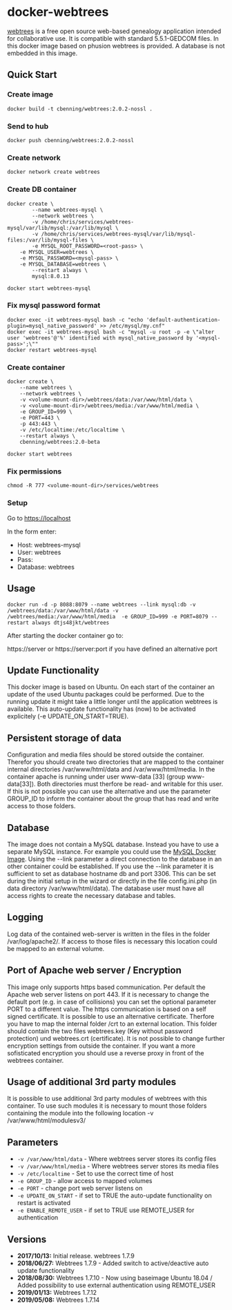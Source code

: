 # docker-webtrees
[webtrees](http://www.webtrees.net) is a free open source web-based genealogy application intended for collaborative use.
It is compatible with standard 5.5.1-GEDCOM files. In this docker image based on phusion webtrees is provided. A database is not embedded in this image.

## Quick Start

### Create image

```
docker build -t cbenning/webtrees:2.0.2-nossl .
```

### Send to hub

```
docker push cbenning/webtrees:2.0.2-nossl
```


### Create network
```
docker network create webtrees
```

### Create DB container
```
docker create \
        --name webtrees-mysql \
        --network webtrees \
        -v /home/chris/services/webtrees-mysql/var/lib/mysql:/var/lib/mysql \
        -v /home/chris/services/webtrees-mysql/var/lib/mysql-files:/var/lib/mysql-files \
        -e MYSQL_ROOT_PASSWORD=<root-pass> \
	-e MYSQL_USER=webtrees \
	-e MYSQL_PASSWORD=<mysql-pass> \
	-e MYSQL_DATABASE=webtrees \
        --restart always \
        mysql:8.0.13
```

```
docker start webtrees-mysql
```

### Fix mysql password format
```
docker exec -it webtrees-mysql bash -c "echo 'default-authentication-plugin=mysql_native_password' >> /etc/mysql/my.cnf"
docker exec -it webtrees-mysql bash -c "mysql -u root -p -e \"alter user 'webtrees'@'%' identified with mysql_native_password by '<mysql-pass>';\""
docker restart webtrees-mysql
```

### Create container

```
docker create \
	--name webtrees \
	--network webtrees \
	-v <volume-mount-dir>/webtrees/data:/var/www/html/data \
	-v <volume-mount-dir>/webtrees/media:/var/www/html/media \
	-e GROUP_ID=999 \
	-e PORT=443 \
	-p 443:443 \
	-v /etc/localtime:/etc/localtime \
	--restart always \
	cbenning/webtrees:2.0-beta

docker start webtrees
```

### Fix permissions

```
chmod -R 777 <volume-mount-dir>/services/webtrees
```

### Setup
Go to <a href="https://localhost">https://localhost</a>

In the form enter:
<ul>
<li>Host: webtrees-mysql</li>
<li>User: webtrees</li>
<li>Pass: <mysql-pass></li>
<li>Database: webtrees</li>
</ul>

## Usage

```
docker run -d -p 8088:8079 --name webtrees --link mysql:db -v /webtrees/data:/var/www/html/data -v /webtrees/media:/var/www/html/media  -e GROUP_ID=999 -e PORT=8079 --restart always dtjs48jkt/webtrees
```

After starting the docker container go to:

https://server or https://server:port if you have defined an alternative port

## Update Functionality
This docker image is based on Ubuntu. On each start of the container an update of the used Ubuntu packages could be performed. Due to the running update it might take a little longer until the application webtrees is available. This auto-update functionality has (now) to be activated explicitely (-e UPDATE_ON_START=TRUE).

## Persistent storage of data
Configuration and media files should be stored outside the container. Therefor you should create two directories that are mapped to the container internal directories /var/www/html/data and /var/www/html/media.
In the container apache is running under user www-data [33] (group www-data[33]). Both directories must therfore be read- and writable for this user. If this is not possible you can use the alternative and use the parameter GROUP_ID to inform the container about the group that has read and write access to those folders.

## Database
The image does not contain a MySQL database. Instead you have to use a separate MySQL instance. For example you could use the [MySQL Docker Image](https://store.docker.com/images/mysql). Using the --link parameter a direct connection to the database in an other container could be established.
If you use the --link parameter it is sufficient to set as database hostname db and port 3306. This can be set during the initial setup in the wizard or directly in the file config.ini.php (in data directory /var/www/html/data). The database user must have all access rights to create the necessary database and tables.

## Logging
Log data of the contained web-server is written in the files in the folder /var/log/apache2/. If access to those files is necessary this location could be mapped to an external volume.

## Port of Apache web server / Encryption
This image only supports https based communication. Per default the Apache web server listens on port 443.
If it is necessary to change the default port (e.g. in case of collisions) you can set the optional parameter PORT to a different value.
The https communication is based on a self signed certificate. It is possible to use an alternative certificate. Therfore you have to map the internal folder /crt to an external location. This folder should contain the two files webtrees.key (Key without password protection) und webtrees.crt (certificate). It is not possible to change further encryption settings from outside the container.
If you want a more sofisticated encryption you should use a reverse proxy in front of the webtrees container.

## Usage of additional 3rd party modules
It is possible to use additional 3rd party modules of webtrees with this container. To use such modules it is necessary to mount those folders containing the module into the following location -v /var/www/html/modulesv3/<modulexxx>

## Parameters
* `-v /var/www/html/data` - Where webtrees server stores its config files
* `-v /var/www/html/media` - Where webtrees server stores its media files
* `-v /etc/localtime` - Set to use the correct time of host 
* `-e GROUP_ID` - allow access to mapped volumes
* `-e PORT` - change port web server listens on
* `-e UPDATE_ON_START` - if set to TRUE the auto-update functionality on restart is activated
* `-e ENABLE_REMOTE_USER` - if set to TRUE use REMOTE_USER for authentication

## Versions
+ **2017/10/13:** Initial release. webtrees 1.7.9
+ **2018/06/27:** Webtrees 1.7.9 - Added switch to active/deactive auto update functionality
+ **2018/08/30:** Webtrees 1.7.10 - Now using baseimage Ubuntu 18.04 / Added possibility to use external authentication using REMOTE_USER
+ **2019/01/13:** Webtrees 1.7.12
+ **2019/05/08:** Webtrees 1.7.14
